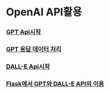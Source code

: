 # OpenAI API활용
### [GPT Api시작]()
### [GPT 응답 데이터 처리]()
### [DALL-E Api시작]()
### [Flask에서 GPT와 DALL-E API의 이용]()
